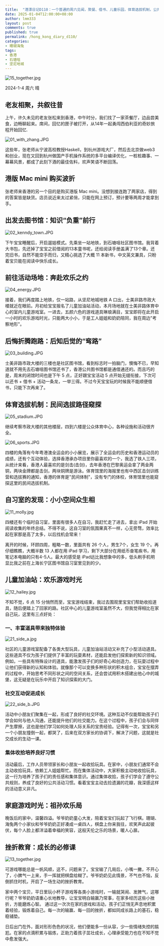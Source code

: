 ```yaml
---
title:  "港漂日记D110：一个普通的周六见闻，聚餐、借书、儿童乐园，体育选拔机制，公共自习室，挫折教育"
date: 2025-01-04T12:00:00+08:00
author: lmm333
layout: post
comments: true
published: true
permalink: /hong_kong_diary_d110/
categories:
- 珊瑚海兔
tags:
- 香港
- 石塘咀
- 坚尼地城
---
```

![15_together.jpg](../images/2025-01-04-hong_kong_diary_d110/15_together.jpg)

2024-1-4 周六 晴

## 老友相聚，共叙往昔
上午，许久未见的老友张松来到香港，中午时分，我们找了一家茶餐厅，边品尝美食，边畅聊起来。席间，回忆的匣子被打开，从14年一起勇闯西伯利亚的奇妙旅程开始回忆.

<!--more-->

![01_with_zhang.JPG](../images/2025-01-04-hong_kong_diary_d110/01_with_zhang.JPG)

这些年，张老师从宁波高校教授Haskell，到杭州游戏大厂，然后去北京做web3和创业，现在又回到杭州做国产手机操作系统的多平台编译优化，一桩桩趣事、一幕幕风景，都成了此刻下酒的最佳佐料，欢声笑语不断回荡。

## 港版 Mac mini 购买波折
张老师来香港的另一个目的是购买港版 Mac mini。没想到接连跑了两家店，得到的答案皆是缺货。店员说近来太过紧俏，只能在网上预订，预计要等两周才能拿到手。

## 出发去图书馆：知识“负重”前行
![02_kenndy_town.JPG](../images/2025-01-04-hong_kong_diary_d110/02_kenndy_town.JPG)

下午宝宝睡醒后，开启遛娃模式。先乘坐一站地铁，到石塘咀社区图书馆。我背着大书包，先还掉了宝宝之前借阅的13本童书呢，还给阅读手册盖满了13个章。还完旧书，自然不能空手而归，又精心挑选了大概 11 本新书，中文英文兼具，只盼着宝贝能在阅读中快乐成长。

## 前往活动场地：奔赴欢乐之约
![04_energy.JPG](../images/2025-01-04-hong_kong_diary_d110/04_energy.JPG)

接着，我们再度踏上地铁，仅一站路，从坚尼地城地铁 A 口出，士美非路市政大楼就近在眼前。月初给宝宝报名了儿童加油站活动，本月场地就在士美非路体育中心的室内儿童游戏室。一进去，五颜六色的游戏道具琳琅满目，宝宝即将在此开启一小时的欢乐游戏时光，只能两大小小，于是工人姐姐和奶奶陪同，我在周边"考察地形"。

## 后悔折腾跑路：后知后觉的“弯路”

![03_building.JPG](../images/2025-01-04-hong_kong_diary_d110/03_building.JPG)

士美非路市政大楼的三楼也是社区图书馆，看到标志时一拍脑门，懊悔不已，早知道就不用先去石塘咀图书馆还书了，香港公共图书馆都是通借通还的。而且巧的是，周末的闭馆时间也是下午 5 点，正好跟宝宝活动 5 点开始无缝衔接，下次可以还书 + 借书 + 活动一条龙，一举三得。不过今天宝宝玩的时候我不能顺便借书，只能下次再来了。

## 体育选拔机制：民间选拔路径窥探
![05_stadium.JPG](../images/2025-01-04-hong_kong_diary_d110/05_stadium.JPG)

继续考察市政大楼的其他楼层，四到六楼是公众体育中心，各种设施和活动很齐全。

![06_sports.JPG](../images/2025-01-04-hong_kong_diary_d110/06_sports.JPG)

四楼的角落有今年粤港澳全运会的小小展览，展示了全运会的历史和香港运动员的成绩，还有个互动体验，选择香港承办项目里你最喜欢的一个，我选了铁人三项，从统计来看，香港人最喜欢的是剑击(击剑)，去年香港在巴黎奥运会拿了两金两铜，两块金牌都是击剑，两块铜牌是游泳。体育馆里的海报里也有中西区击剑训练营和选拔赛的通知，香港的体育是"民间体制"，没有专门的体校，体育馆里也能窥探这里的民间选拔机制。

## 自习室的发现：小小空间众生相
![11_molly.jpg](../images/2025-01-04-hong_kong_diary_d110/11_molly.jpg)

四楼还有个临时自习室，里面有很多人在自习，我赶忙走了进去，拿出 iPad 开始阅读收集的年终总结。不得不说，这自习室的氛围果真不一样，心无旁骛，效率比起在家那是高了太多，以后找机会常来！

离开的时候，环顾四周，粗略一数，里面共有 26 个人，男生7个，女生 19 个。再仔细瞧瞧，大概半数 13 人都在用 iPad 学习，剩下大部分在用纸币奋笔疾书，用笔记本电脑的只有4-5人。最大的感受是 iPad远比我想象中的多，低头刷手机明显比我之前在上海长宁区图书馆自习室里见到的少。

## 儿童加油站：欢乐游戏时光
![12_hailey.jpg](../images/2025-01-04-hong_kong_diary_d110/12_hailey.jpg)

不知不觉，6 点 15 分悄然而至，宝宝游戏结束，我过去围观里宝宝们帮助收拾道具，随后便踏上了回家的路。社区中心的儿童游戏室虽然不大，但我觉得相比在家自己玩，这里有三点好处：

### 一、丰富道具带来独特体验
![21_side_a.jpg](../images/2025-01-04-hong_kong_diary_d110/21_side_a.jpg)

社区的儿童游戏室配备了各类大型玩具，儿童加油站活动又补充了小型活动道具。这些道具不仅为孩子们提供了丰富的玩耍素材，还能启发他们探索新的知识领域。例如，一些具有特殊设计的道具，能激发孩子们的好奇心和创造力，在玩耍过程中让他们获得新的认知和体验。就像那个可以变换多种形状的积木组合，宝宝在摆弄的过程中，开始思考不同形状之间的空间关系，还会尝试用积木搭建出他心中的城堡，这无疑是在玩乐中开启了知识探索的大门。

### 社交互动促进成长
![22_side_b.JPG](../images/2025-01-04-hong_kong_diary_d110/22_side_b.JPG)

活动中小朋友们聚集在一起，形成了良好的社交环境。这种互动不仅能帮助孩子们学会如何与他人沟通，还能提升他们的社交能力。在这个过程中，孩子们会与同伴产生摩擦，这也是他们学习如何处理人际关系的宝贵经验。记得有一次，宝宝和另一个小朋友撞倒一起，都哭了，后来在双方家长的协调下，解决了问题，这就是社交成长的生动一课。

### 集体收拾培养良好习惯
活动最后，工作人员带领家长和小朋友一起收拾玩具。在家中，小朋友们通常不会主动收拾玩具，依赖工人姐姐帮忙。而在集体活动中，大家积极主动地收拾玩具，这一行为培养了孩子们的责任感和集体意识。通过集体收拾，孩子们学会了遵守公共规则，养成了良好的公共活动习惯。看着宝宝主动去捡遗漏的花瓣，我深感这样的活动意义非凡。

## 家庭游戏时光：祖孙欢乐局

晚饭后的家中，温馨四溢。爷爷奶奶童心大发，陪着宝宝们玩起了飞行棋。珊瑚、海兔两个小家伙和爷爷奶奶正好凑成一桌四人，棋盘上你来我往，欢笑声此起彼伏，每个人脸上都洋溢着幸福的笑容，这般天伦之乐的场景，暖人心扉。

## 挫折教育：成长的必修课

![13_together.jpg](../images/2025-01-04-hong_kong_diary_d110/13_together.jpg)

可游戏哪能总是一帆风顺，这不，问题来了。宝宝输了几局后，小嘴一撇，不开心了，小脾气一上来，手一挥就把棋盘给糊了。爷爷奶奶见此情景，不气也不恼，反倒抓住时机，开启了一场生动的挫折教育。

家中两个宝贝，平日里玩小杯子游戏等各类小游戏时，一输就哭闹、发脾气，这哪行呢？爷爷奶奶语重心长地教导，让宝宝明白输赢乃常事，在家多经历这些小挫折，方能磨炼心智。 通过这一次次在家的游戏和活动，孩子们正悄无声息地积累着经验，锻炼着自己。每一次的输赢、每一回的挫折，都如同成长路上的基石，稳稳铺垫。

日后出门在外，面对形形色色的状况，他们便能多一份从容，少一些情绪失控的尴尬。在家的点滴积累与锻炼，正助力着孩子茁壮成长，心理承受能力也在不知不觉中愈发强大。

